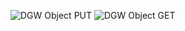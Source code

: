 ![DGW Object PUT](http://www.plantuml.com/plantuml/proxy?cache=yes&src=https://gist.githubusercontent.com/zalsader/31ba5df0c7a8af4225e147466ece7a17/raw/90e2e9d2bd2b97004f55b69dc5bfac8f2a3caa74/DGW_Object_PUT.plantuml)
![DGW Object GET](http://www.plantuml.com/plantuml/proxy?cache=yes&src=https://gist.githubusercontent.com/zalsader/31ba5df0c7a8af4225e147466ece7a17/raw/e1436146644aa9527631bdc0aba2adc766c2b67c/DGW_Object_GET.plantuml)